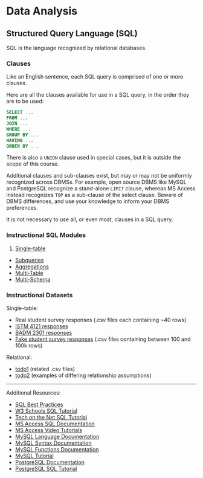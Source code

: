 # Data Analysis

## Structured Query Language (SQL)

SQL is the language recognized by relational databases.

### Clauses

Like an English sentence, each SQL query is comprised of one or more clauses.

Here are all the clauses available for use in a SQL query, in the order they are to be used:

```` sql
SELECT ...
FROM ...
JOIN ...
WHERE ...
GROUP BY ...
HAVING ...
ORDER BY ...
````

There is also a `UNION` clause used in special cases, but it is outside the scope of this course.

Additional clauses and sub-clauses exist, but may or may not be uniformly recognized across DBMSs. For example, open source DBMS like MySQL and PostgreSQL recognize a stand-alone `LIMIT` clause, whereas MS Access instead recognizes `TOP` as a sub-clause of the select clause. Beware of DBMS differences, and use your knowledge to inform your DBMS preferences.

It is not necessary to use all, or even most, clauses in a SQL query.

### Instructional SQL Modules

 1. [Single-table](data-analysis/single-table-sql.md)
  * [Subqueries](data-analysis/subqueries.md)
  * [Aggregations](data-analysis/single-table-aggregate-sql.md)
 * [Multi-Table](data-analysis/multi-table-sql.md)
  * [Multi-Schema](data-analysis/multi-database-sql.md)

### Instructional Datasets

Single-table:

 + Real student survey responses (.csv files each containing ~40 rows)
  + [ISTM 4121 responses](https://github.com/gwu-business/istm-4121/blob/master/resources/questionnaire/responses.csv)
  + [BADM 2301 responses](https://github.com/gwu-business/badm-2301/blob/master/resources/questionnaire/responses.csv)
 + [Fake student survey responses](https://github.com/gwu-business/fake-responses/tree/master/data) (.csv files containing between 100 and 100k rows)

Relational:

 + [todo1](#TODO) (related .csv files)
 + [todo2](#TODO) (examples of differing relationship assumptions)

<hr>

Additional Resources:

 + [SQL Best Practices](data-analysis/best-practices.md)
 + [W3 Schools SQL Tutorial](http://www.w3schools.com/sql/default.asp)
 + [Tech on the Net SQL Tutorial](http://www.techonthenet.com/sql/)
 + [MS Access SQL Documentation](https://msdn.microsoft.com/en-us/library/office/ff841692.aspx)
 + [MS Access Video Tutorials](https://www.youtube.com/view_play_list?p=4DD96CF7EF8C1955)
 + [MySQL Language Documentation](http://dev.mysql.com/doc/refman/5.7/en/language-structure.html)
 + [MySQL Syntax Documentation](http://dev.mysql.com/doc/refman/5.7/en/sql-syntax.html)
 + [MySQL Functions Documentation](http://dev.mysql.com/doc/refman/5.7/en/functions.html)
 + [MySQL Tutorial](http://dev.mysql.com/doc/refman/5.7/en/tutorial.html)
 + [PostgreSQL Documentation](http://www.postgresql.org/docs/9.1/static/sql.html)
 + [PostgreSQL SQL Tutorial](http://www.postgresql.org/docs/9.1/static/tutorial-sql.html)
